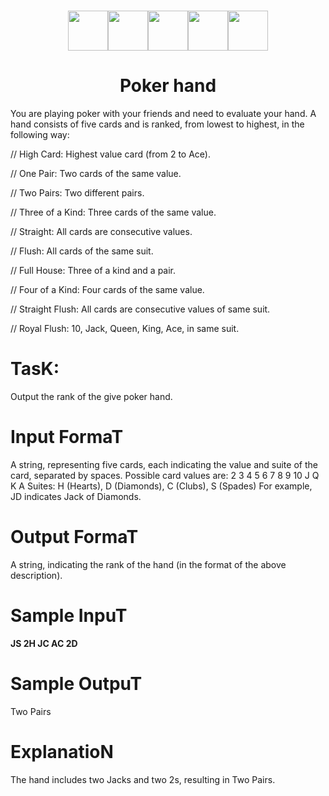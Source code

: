 <h1 align="center"><img src="https://github.com/ntkhang03/poker-cards/blob/main/cards/10_of_clubs.png" height="64"/><img src="https://github.com/ntkhang03/poker-cards/blob/main/cards/jack_of_clubs.png" height="64"/><img src="https://github.com/ntkhang03/poker-cards/blob/main/cards/queen_of_diamonds.png" height="64"/><img src="https://github.com/ntkhang03/poker-cards/blob/main/cards/king_of_hearts.png" height="64"/><img src="https://github.com/ntkhang03/poker-cards/blob/main/cards/ace_of_spades.png" height="64"/></h1>
<h1 align = "center"> Poker hand </h1>
You are playing poker with your friends and need to evaluate your hand. A hand consists of five cards and is ranked, from lowest to highest, in the following way:

// High Card: Highest value card (from 2 to Ace).

// One Pair: Two cards of the same value.

// Two Pairs: Two different pairs.

// Three of a Kind: Three cards of the same value.

// Straight: All cards are consecutive values.

// Flush: All cards of the same suit.

// Full House: Three of a kind and a pair.

// Four of a Kind: Four cards of the same value.

// Straight Flush: All cards are consecutive values of same suit.

// Royal Flush: 10, Jack, Queen, King, Ace, in same suit.

<h1 align = "left"> TasK: </h1>
Output the rank of the give poker hand.
<h1> Input FormaT </h1>
A string, representing five cards, each indicating the value and suite of the card, separated by spaces. Possible card values are: 2 3 4 5 6 7 8 9 10 J Q K A Suites: H (Hearts), D (Diamonds), C (Clubs), S (Spades) For example, JD indicates Jack of Diamonds.
<h1> Output FormaT</h1>
A string, indicating the rank of the hand (in the format of the above description).
<h1> Sample InpuT</h1>
<b>JS 2H JC AC 2D </b>
<h1>Sample OutpuT</h1>
Two Pairs
<h1>ExplanatioN</h1>
The hand includes two Jacks and two 2s, resulting in Two Pairs.
